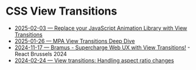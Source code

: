 # CSS View Transitions

- [2025-02-03 — Replace your JavaScript Animation Library with View Transitions](https://www.builder.io/blog/view-transitions)
- [2025-01-26 — MPA View Transitions Deep Dive](https://www.bram.us/2025/01/26/mpa-view-transitions-deep-dive/)
- [2024-11-17 — Bramus - Supercharge Web UX with View Transitions!](https://www.youtube.com/watch?v=pMaAHpKFEAo) - React Brussels 2024
- [2024-02-24 — View transitions: Handling aspect ratio changes](https://jakearchibald.com/2024/view-transitions-handling-aspect-ratio-changes/)
